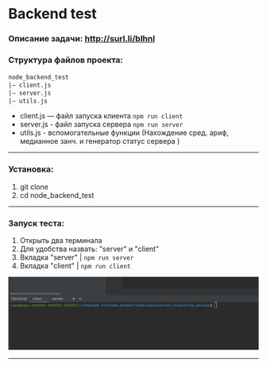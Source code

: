 # Backend test
### Описание задачи: http://surl.li/blhnl

### Структура файлов проекта:

````
node_backend_test
|— client.js
|— server.js
|— utils.js
````
- client.js — файл запуска клиента ```npm run client```
- server.js - файл запуска сервера ```npm run server```
- utils.js - вспомогательные функции (Нахождение сред. ариф, медианное занч. и генератор статус сервера )
___

### Установка:
1. git clone
2. cd node_backend_test
___
### Запуск теста:
1. Открыть два терминала
2. Для удобства назвать: "server" и "client"
3. Вкладка "server"  | ```npm run server```
4. Вкладка "client"  | ```npm run client```

![](screen.png)
___